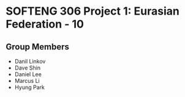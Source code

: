# SOFTENG 306 Project 1: Eurasian Federation - 10

## Group Members
- Danil Linkov
- Dave Shin
- Daniel Lee
- Marcus Li
- Hyung Park
